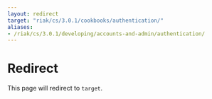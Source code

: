 ```yaml
---
layout: redirect
target: "riak/cs/3.0.1/cookbooks/authentication/"
aliases:
- /riak/cs/3.0.1/developing/accounts-and-admin/authentication/
---
```


# Redirect

This page will redirect to `target`.
